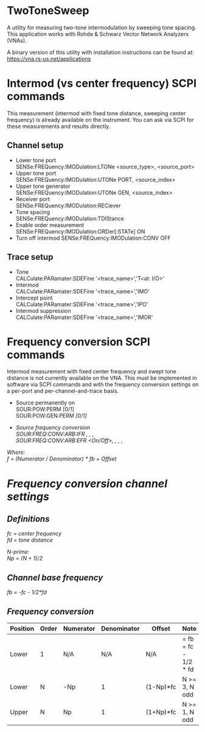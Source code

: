 TwoToneSweep
==============

A utility for measuring two-tone intermodulation by sweeping tone spacing. This application works with Rohde &amp; Schwarz Vector Network Analyzers (VNAs).

A binary version of this utility with installation instructions can be found at:  
https://vna.rs-us.net/applications


Intermod (vs center frequency) SCPI commands
============================================
This measurement (intermod with fixed tone distance, sweeping center frequency) is already available on the instrument. You can ask via SCPI for these measurements and results directly.  

Channel setup
-------------
- Lower tone port  
  SENSe<Ch>:FREQuency:IMODulation:LTONe <source_type>, <source_port>
- Upper tone port  
  SENSe<Ch>:FREQuency:IMODulation:UTONe PORT, <source_index>
- Upper tone generator  
  SENSe<Ch>:FREQuency:IMODulation:UTONe GEN,  <source_index>
- Receiver port  
  SENSe<Ch>:FREQuency:IMODulation:RECiever    <port>
- Tone spacing  
  SENSe<Ch>:FREQuency:IMODulation:TDIStance <frequency>
- Enable order measurement  
  SENSe<Ch>:FREQuency:IMODulation:ORDer<order>[:STATe] ON
- Turn off intermod
  SENSe<Ch>:FREQuency:IMODulation:CONV OFF

Trace setup
-----------
- Tone  
  CALCulate<Ch>:PARamater:SDEFine '<trace_name>','<side>T<at: I/O>'
- Intermod  
  CALCulate<Ch>:PARamater:SDEFine '<trace_name>','IM<order><side>O'
- Intercept point  
  CALCulate<Ch>:PARamater:SDEFine '<trace_name>','IP<order><side>O'
- Intermod suppression  
  CALCulate<Ch>:PARamater:SDEFine '<trace_name>','IM<order><side>OR'

Frequency conversion SCPI commands
==================================
Intermod measurement with fixed center frequency and swept tone distance is not currently available on the VNA. This must be implemented in software via SCPI commands and with the frequency conversion settings on a per-port and per-channel-and-trace basis.

- Source permanently on  
  SOUR<Ch>:POW<Port>:PERM          [0/1]  
  SOUR<Ch>:POW<Ignore>:GEN<i>:PERM [0/1]  

- Source frequency conversion  
  SOUR<Ch>:FREQ<Port>:CONV:ARB:IFR                  <Numerator>, <Denominator>, <Offset>, <SweepType>  
  SOUR<Ch>:FREQ<Ignore>:CONV:ARB:EFR<Gen> <On/Off>, <Numerator>, <Denominator>, <Offset>, <SweepType>  

Where:  
f = (Numerator / Denominator) * fb + Offset


Frequency conversion channel settings
=====================================

Definitions
-----------
fc = center frequency  
fd = tone distance  

N-prime:  
Np = (N + 1)/2

Channel base frequency
----------------------
fb = -fc - 1/2*fd

Frequency conversion
--------------------
| Position | Order | Numerator | Denominator | Offset    | Note                 |
|----------|-------|-----------|-------------|-----------|----------------------|
| Lower    | 1     |  N/A      | N/A         | N/A       | = fb = fc - 1/2 * fd |
| Lower    | N     | -Np       | 1           | (1-Np)*fc | N >= 3, N odd        |
| Upper    | N     |  Np       | 1           | (1+Np)*fc | N >= 1, N odd        |
